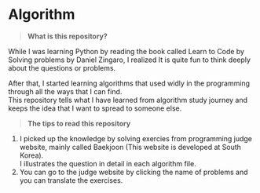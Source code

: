# Algorithm

> **What is this repository?**


While I was learning Python by reading the book called Learn to Code by Solving problems by Daniel Zingaro, I realized It is quite fun to think deeply about the questions or problems. 

After that, I started learning algorithms that used widly in the programming through all the ways that I can find. 
<br> This repository tells what I have learned from algorithm study journey and keeps the idea that I want to spread to someone else.

> **The tips to read this repository**
1. I picked up the knowledge by solving exercies from programming judge website, mainly called Baekjoon (This website is developed at South Korea).
<br> I illustrates the question in detail in each algorithm file.
2. You can go to the judge website by clicking the name of problems and you can translate the exercises.
